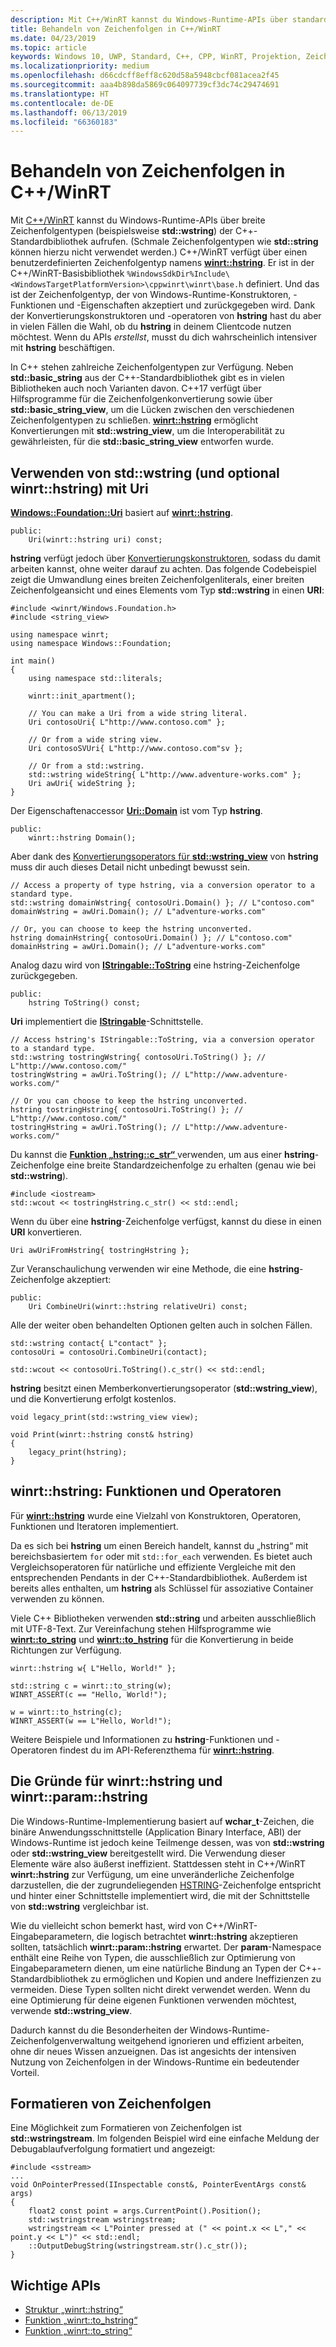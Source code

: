 ```yaml
---
description: Mit C++/WinRT kannst du Windows-Runtime-APIs über standardmäßige breite C++-Zeichenfolgentypen aufrufen oder den Typ „winrt::hstring“ verwenden.
title: Behandeln von Zeichenfolgen in C++/WinRT
ms.date: 04/23/2019
ms.topic: article
keywords: Windows 10, UWP, Standard, C++, CPP, WinRT, Projektion, Zeichenfolge
ms.localizationpriority: medium
ms.openlocfilehash: d66cdcff8eff8c620d58a5948cbcf081acea2f45
ms.sourcegitcommit: aaa4b898da5869c064097739cf3dc74c29474691
ms.translationtype: HT
ms.contentlocale: de-DE
ms.lasthandoff: 06/13/2019
ms.locfileid: "66360183"
---
```

# <a name="string-handling-in-cwinrt"></a>Behandeln von Zeichenfolgen in C++/WinRT

Mit [C++/WinRT](/windows/uwp/cpp-and-winrt-apis/intro-to-using-cpp-with-winrt) kannst du Windows-Runtime-APIs über breite Zeichenfolgentypen (beispielsweise **std::wstring**) der C++-Standardbibliothek aufrufen. (Schmale Zeichenfolgentypen wie **std::string** können hierzu nicht verwendet werden.) C++/WinRT verfügt über einen benutzerdefinierten Zeichenfolgentyp namens [**winrt::hstring**](/uwp/cpp-ref-for-winrt/hstring). Er ist in der C++/WinRT-Basisbibliothek `%WindowsSdkDir%Include\<WindowsTargetPlatformVersion>\cppwinrt\winrt\base.h` definiert. Und das ist der Zeichenfolgentyp, der von Windows-Runtime-Konstruktoren, -Funktionen und -Eigenschaften akzeptiert und zurückgegeben wird. Dank der Konvertierungskonstruktoren und -operatoren von **hstring** hast du aber in vielen Fällen die Wahl, ob du **hstring** in deinem Clientcode nutzen möchtest. Wenn du APIs *erstellst*, musst du dich wahrscheinlich intensiver mit **hstring** beschäftigen.

In C++ stehen zahlreiche Zeichenfolgentypen zur Verfügung. Neben **std::basic_string** aus der C++-Standardbibliothek gibt es in vielen Bibliotheken auch noch Varianten davon. C++17 verfügt über Hilfsprogramme für die Zeichenfolgenkonvertierung sowie über **std::basic_string_view**, um die Lücken zwischen den verschiedenen Zeichenfolgentypen zu schließen.  [**winrt::hstring**](/uwp/cpp-ref-for-winrt/hstring) ermöglicht Konvertierungen mit **std::wstring_view**, um die Interoperabilität zu gewährleisten, für die **std::basic_string_view** entworfen wurde.

## <a name="using-stdwstring-and-optionally-winrthstring-with-uri"></a>Verwenden von **std::wstring** (und optional **winrt::hstring**) mit **Uri**
[**Windows::Foundation::Uri**](/uwp/api/windows.foundation.uri) basiert auf [**winrt::hstring**](/uwp/cpp-ref-for-winrt/hstring).

```cppwinrt
public:
    Uri(winrt::hstring uri) const;
```

**hstring** verfügt jedoch über [Konvertierungskonstruktoren](/uwp/cpp-ref-for-winrt/hstring#hstringhstring-constructor), sodass du damit arbeiten kannst, ohne weiter darauf zu achten. Das folgende Codebeispiel zeigt die Umwandlung eines breiten Zeichenfolgenliterals, einer breiten Zeichenfolgeansicht und eines Elements vom Typ **std::wstring** in einen **URI**:

```cppwinrt
#include <winrt/Windows.Foundation.h>
#include <string_view>

using namespace winrt;
using namespace Windows::Foundation;

int main()
{
    using namespace std::literals;

    winrt::init_apartment();

    // You can make a Uri from a wide string literal.
    Uri contosoUri{ L"http://www.contoso.com" };

    // Or from a wide string view.
    Uri contosoSVUri{ L"http://www.contoso.com"sv };

    // Or from a std::wstring.
    std::wstring wideString{ L"http://www.adventure-works.com" };
    Uri awUri{ wideString };
}
```

Der Eigenschaftenaccessor [**Uri::Domain**](https://docs.microsoft.com/uwp/api/windows.foundation.uri.Domain) ist vom Typ **hstring**.

```cppwinrt
public:
    winrt::hstring Domain();
```

Aber dank des [Konvertierungsoperators für **std::wstring_view**](/uwp/cpp-ref-for-winrt/hstring#hstringoperator-stdwstring_view) von **hstring** muss dir auch dieses Detail nicht unbedingt bewusst sein.

```cppwinrt
// Access a property of type hstring, via a conversion operator to a standard type.
std::wstring domainWstring{ contosoUri.Domain() }; // L"contoso.com"
domainWstring = awUri.Domain(); // L"adventure-works.com"

// Or, you can choose to keep the hstring unconverted.
hstring domainHstring{ contosoUri.Domain() }; // L"contoso.com"
domainHstring = awUri.Domain(); // L"adventure-works.com"
```

Analog dazu wird von [**IStringable::ToString**](https://docs.microsoft.com/windows/desktop/api/windows.foundation/nf-windows-foundation-istringable-tostring) eine hstring-Zeichenfolge zurückgegeben.

```cppwinrt
public:
    hstring ToString() const;
```

**Uri** implementiert die [**IStringable**](https://docs.microsoft.com/windows/desktop/api/windows.foundation/nn-windows-foundation-istringable)-Schnittstelle.

```cppwinrt
// Access hstring's IStringable::ToString, via a conversion operator to a standard type.
std::wstring tostringWstring{ contosoUri.ToString() }; // L"http://www.contoso.com/"
tostringWstring = awUri.ToString(); // L"http://www.adventure-works.com/"

// Or you can choose to keep the hstring unconverted.
hstring tostringHstring{ contosoUri.ToString() }; // L"http://www.contoso.com/"
tostringHstring = awUri.ToString(); // L"http://www.adventure-works.com/"
```

Du kannst die [**Funktion „hstring::c_str“** ](/uwp/cpp-ref-for-winrt/hstring#hstringc_str-function) verwenden, um aus einer **hstring**-Zeichenfolge eine breite Standardzeichenfolge zu erhalten (genau wie bei **std::wstring**).

```cppwinrt
#include <iostream>
std::wcout << tostringHstring.c_str() << std::endl;
```
Wenn du über eine **hstring**-Zeichenfolge verfügst, kannst du diese in einen **URI** konvertieren.

```cppwinrt
Uri awUriFromHstring{ tostringHstring };
```

Zur Veranschaulichung verwenden wir eine Methode, die eine **hstring**-Zeichenfolge akzeptiert:

```cppwinrt
public:
    Uri CombineUri(winrt::hstring relativeUri) const;
```

Alle der weiter oben behandelten Optionen gelten auch in solchen Fällen.

```cppwinrt
std::wstring contact{ L"contact" };
contosoUri = contosoUri.CombineUri(contact);
    
std::wcout << contosoUri.ToString().c_str() << std::endl;
```

**hstring** besitzt einen Memberkonvertierungsoperator (**std::wstring_view**), und die Konvertierung erfolgt kostenlos.

```cppwinrt
void legacy_print(std::wstring_view view);

void Print(winrt::hstring const& hstring)
{
    legacy_print(hstring);
}
```

## <a name="winrthstring-functions-and-operators"></a>**winrt::hstring**: Funktionen und Operatoren
Für [**winrt::hstring**](/uwp/cpp-ref-for-winrt/hstring) wurde eine Vielzahl von Konstruktoren, Operatoren, Funktionen und Iteratoren implementiert.

Da es sich bei **hstring** um einen Bereich handelt, kannst du „hstring“ mit bereichsbasiertem `for` oder mit `std::for_each` verwenden. Es bietet auch Vergleichsoperatoren für natürliche und effiziente Vergleiche mit den entsprechenden Pendants in der C++-Standardbibliothek. Außerdem ist bereits alles enthalten, um **hstring** als Schlüssel für assoziative Container verwenden zu können.

Viele C++ Bibliotheken verwenden **std::string** und arbeiten ausschließlich mit UTF-8-Text. Zur Vereinfachung stehen Hilfsprogramme wie [**winrt::to_string**](/uwp/cpp-ref-for-winrt/to-string) und [**winrt::to_hstring**](/uwp/cpp-ref-for-winrt/to-hstring) für die Konvertierung in beide Richtungen zur Verfügung.

```cppwinrt
winrt::hstring w{ L"Hello, World!" };

std::string c = winrt::to_string(w);
WINRT_ASSERT(c == "Hello, World!");

w = winrt::to_hstring(c);
WINRT_ASSERT(w == L"Hello, World!");
```

Weitere Beispiele und Informationen zu **hstring**-Funktionen und -Operatoren findest du im API-Referenzthema für [**winrt::hstring**](/uwp/cpp-ref-for-winrt/hstring).

## <a name="the-rationale-for-winrthstring-and-winrtparamhstring"></a>Die Gründe für **winrt::hstring** und **winrt::param::hstring**
Die Windows-Runtime-Implementierung basiert auf **wchar_t**-Zeichen, die binäre Anwendungsschnittstelle (Application Binary Interface, ABI) der Windows-Runtime ist jedoch keine Teilmenge dessen, was von **std::wstring** oder **std::wstring_view** bereitgestellt wird. Die Verwendung dieser Elemente wäre also äußerst ineffizient. Stattdessen steht in C++/WinRT **winrt::hstring** zur Verfügung, um eine unveränderliche Zeichenfolge darzustellen, die der zugrundeliegenden [HSTRING](https://docs.microsoft.com/windows/desktop/WinRT/hstring)-Zeichenfolge entspricht und hinter einer Schnittstelle implementiert wird, die mit der Schnittstelle von **std::wstring** vergleichbar ist. 

Wie du vielleicht schon bemerkt hast, wird von C++/WinRT-Eingabeparametern, die logisch betrachtet **winrt::hstring** akzeptieren sollten, tatsächlich **winrt::param::hstring** erwartet. Der **param**-Namespace enthält eine Reihe von Typen, die ausschließlich zur Optimierung von Eingabeparametern dienen, um eine natürliche Bindung an Typen der C++-Standardbibliothek zu ermöglichen und Kopien und andere Ineffizienzen zu vermeiden. Diese Typen sollten nicht direkt verwendet werden. Wenn du eine Optimierung für deine eigenen Funktionen verwenden möchtest, verwende **std::wstring_view**.

Dadurch kannst du die Besonderheiten der Windows-Runtime-Zeichenfolgenverwaltung weitgehend ignorieren und effizient arbeiten, ohne dir neues Wissen anzueignen. Das ist angesichts der intensiven Nutzung von Zeichenfolgen in der Windows-Runtime ein bedeutender Vorteil.

## <a name="formatting-strings"></a>Formatieren von Zeichenfolgen
Eine Möglichkeit zum Formatieren von Zeichenfolgen ist **std::wstringstream**. Im folgenden Beispiel wird eine einfache Meldung der Debugablaufverfolgung formatiert und angezeigt:

```cppwinrt
#include <sstream>
...
void OnPointerPressed(IInspectable const&, PointerEventArgs const& args)
{
    float2 const point = args.CurrentPoint().Position();
    std::wstringstream wstringstream;
    wstringstream << L"Pointer pressed at (" << point.x << L"," << point.y << L")" << std::endl;
    ::OutputDebugString(wstringstream.str().c_str());
}
```

## <a name="important-apis"></a>Wichtige APIs
* [Struktur „winrt::hstring“](/uwp/cpp-ref-for-winrt/hstring)
* [Funktion „winrt::to_hstring“](/uwp/cpp-ref-for-winrt/to-hstring)
* [Funktion „winrt::to_string“](/uwp/cpp-ref-for-winrt/to-string)
